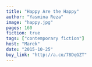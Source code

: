 ```yaml
---
title: "Happy Are the Happy"
author: "Yasmina Reza"
image: "happy.jpg"
pages: 160
fiction: true
tags: ["contemporary fiction"]
host: "Marek"
date: "2015-10-25"
buy_link: "http://a.co/78DqGZT"
---
```

